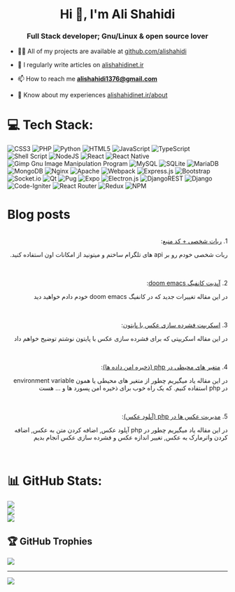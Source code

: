 <h1 align="center">Hi 👋, I'm Ali Shahidi</h1>
<h3 align="center">Full Stack developer; Gnu/Linux & open source lover</h3>

- 👨‍💻 All of my projects are available at [github.com/alishahidi](github.com/alishahidi)

- 📝 I regularly write articles on [alishahidinet.ir](alishahidinet.ir)

- 📫 How to reach me **alishahidi1376@gmail.com**

- 📄 Know about my experiences [alishahidinet.ir/about](alishahidinet.ir/about)

# 💻 Tech Stack:
![CSS3](https://img.shields.io/badge/css3-%231572B6.svg?style=flat&logo=css3&logoColor=white) ![PHP](https://img.shields.io/badge/php-%23777BB4.svg?style=flat&logo=php&logoColor=white) ![Python](https://img.shields.io/badge/python-3670A0?style=flat&logo=python&logoColor=ffdd54) ![HTML5](https://img.shields.io/badge/html5-%23E34F26.svg?style=flat&logo=html5&logoColor=white) ![JavaScript](https://img.shields.io/badge/javascript-%23323330.svg?style=flat&logo=javascript&logoColor=%23F7DF1E) ![TypeScript](https://img.shields.io/badge/typescript-%23007ACC.svg?style=flat&logo=typescript&logoColor=white) ![Shell Script](https://img.shields.io/badge/shell_script-%23121011.svg?style=flat&logo=gnu-bash&logoColor=white) ![NodeJS](https://img.shields.io/badge/node.js-6DA55F?style=flat&logo=node.js&logoColor=white) ![React](https://img.shields.io/badge/react-%2320232a.svg?style=flat&logo=react&logoColor=%2361DAFB) ![React Native](https://img.shields.io/badge/react_native-%2320232a.svg?style=flat&logo=react&logoColor=%2361DAFB) ![Gimp Gnu Image Manipulation Program](https://img.shields.io/badge/Gimp-657D8B?style=flat&logo=gimp&logoColor=FFFFFF) ![MySQL](https://img.shields.io/badge/mysql-%2300f.svg?style=flat&logo=mysql&logoColor=white) ![SQLite](https://img.shields.io/badge/sqlite-%2307405e.svg?style=flat&logo=sqlite&logoColor=white) ![MariaDB](https://img.shields.io/badge/MariaDB-003545?style=flat&logo=mariadb&logoColor=white) ![MongoDB](https://img.shields.io/badge/MongoDB-%234ea94b.svg?style=flat&logo=mongodb&logoColor=white) ![Nginx](https://img.shields.io/badge/nginx-%23009639.svg?style=flat&logo=nginx&logoColor=white) ![Apache](https://img.shields.io/badge/apache-%23D42029.svg?style=flat&logo=apache&logoColor=white) ![Webpack](https://img.shields.io/badge/webpack-%238DD6F9.svg?style=flat&logo=webpack&logoColor=black) ![Express.js](https://img.shields.io/badge/express.js-%23404d59.svg?style=flat&logo=express&logoColor=%2361DAFB) ![Bootstrap](https://img.shields.io/badge/bootstrap-%23563D7C.svg?style=flat&logo=bootstrap&logoColor=white) ![Socket.io](https://img.shields.io/badge/Socket.io-black?style=flat&logo=socket.io&badgeColor=010101) ![Qt](https://img.shields.io/badge/Qt-%23217346.svg?style=flat&logo=Qt&logoColor=white) ![Pug](https://img.shields.io/badge/Pug-FFF?style=flat&logo=pug&logoColor=A86454) ![Expo](https://img.shields.io/badge/expo-1C1E24?style=flat&logo=expo&logoColor=#D04A37) ![Electron.js](https://img.shields.io/badge/Electron-191970?style=flat&logo=Electron&logoColor=white) ![DjangoREST](https://img.shields.io/badge/DJANGO-REST-ff1709?style=flat&logo=django&logoColor=white&color=ff1709&labelColor=gray) ![Django](https://img.shields.io/badge/django-%23092E20.svg?style=flat&logo=django&logoColor=white) ![Code-Igniter](https://img.shields.io/badge/CodeIgniter-%23EF4223.svg?style=flat&logo=codeIgniter&logoColor=white) ![React Router](https://img.shields.io/badge/React_Router-CA4245?style=flat&logo=react-router&logoColor=white) ![Redux](https://img.shields.io/badge/redux-%23593d88.svg?style=flat&logo=redux&logoColor=white) ![NPM](https://img.shields.io/badge/NPM-%23000000.svg?style=flat&logo=npm&logoColor=white)

# Blog posts
<!-- BLOG-POST-LIST:START --><div dir='rtl' style='text-align: right;'><br>1. <a href='https://alishahidinet.ir/article/16/ربات شخصی + کد منبع'>ربات شخصی + کد منبع</a>:<br><p>ربات شخصی خودم رو بر api های تلگرام ساختم و میتونید از امکانات اون استفاده کنید.</p><br></div><div dir='rtl' style='text-align: right;'><br>2. <a href='https://alishahidinet.ir/article/15/آپدیت کانفیگ doom emacs'>آپدیت کانفیگ doom emacs</a>:<br><p>در این مقاله تغییرات جدید که در کانفیگ doom emacs خودم دادم خواهید دید</p><br></div><div dir='rtl' style='text-align: right;'><br>3. <a href='https://alishahidinet.ir/article/13/اسکریپت فشرده سازی عکس با پایتون'>اسکریپت فشرده سازی عکس با پایتون</a>:<br><p>در این مقاله اسکریپتی که برای فشرده سازی عکس با پایتون نوشتم توضیح خواهم داد</p><br></div><div dir='rtl' style='text-align: right;'><br>4. <a href='https://alishahidinet.ir/article/12/متغیر های محیطی در php (ذخیره امن داده ها)'>متغیر های محیطی در php &lpar;ذخیره امن داده ها&rpar;</a>:<br><p>در این مقاله یاد میگیریم چطور از متغیر های محیطی یا همون environment variable در php استفاده کنیم. که یک راه خوب برای ذخیره امن پسورد ها و ... هست</p><br></div><div dir='rtl' style='text-align: right;'><br>5. <a href='https://alishahidinet.ir/article/11/مدیریت عکس ها در php (آپلود عکس)'>مدیریت عکس ها در php &lpar;آپلود عکس&rpar;</a>:<br><p>در این مقاله یاد میگیریم چطور در php آپلود عکس, اضافه کردن متن به عکس, اضافه کردن واترمارک به عکس, تغییر اندازه عکس و فشرده سازی عکس انجام بدیم</p><br></div><!-- BLOG-POST-LIST:END -->

# 📊 GitHub Stats:
![](https://github-readme-stats.vercel.app/api?username=alishahidi&theme=dracula&hide_border=false&include_all_commits=true&count_private=true)<br/>
![](https://github-readme-streak-stats.herokuapp.com/?user=alishahidi&theme=dracula&hide_border=false)<br/>
![](https://github-readme-stats.vercel.app/api/top-langs/?username=alishahidi&theme=dracula&hide_border=false&include_all_commits=true&count_private=true&layout=compact)

## 🏆 GitHub Trophies
![](https://github-profile-trophy.vercel.app/?username=alishahidi&theme=dracula&no-frame=false&no-bg=false&margin-w=4)

---
[![](https://visitcount.itsvg.in/api?id=alishahidi&icon=0&color=0)](https://visitcount.itsvg.in)

<!-- Proudly created with GPRM ( https://gprm.itsvg.in ) -->
